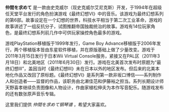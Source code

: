 

**仲間を求めて**
是一款由史克威尔（现史克威尔艾尼克斯）开发，于1994年在超级任天堂平台发行的角色扮演游戏《最终幻想VI》中的音乐。该游戏为最终幻想系列的第6部。故事设定在一个幻想的世界，科技水平相当于第二次工业革命，游戏的故事讲述了一组反抗分子，试图推翻帝国独裁统治的故事。游戏有14位玩家角色，是最终幻想系列前几作中可供玩家操控角色最多的游戏。

  
游戏PlayStation移植版于1999年发行，Game Boy
Advance移植版于2006年发行，两个移植版本皆由东星软件移植，并在原版基础上做了少量改变。游戏于2011年3月15日发行于日本Wii Virtual
Console服务，紧接又在PAL区（2011年3月18日）和北美地区（2011年6月30日）发行。游戏在北美首次发布时原题为“最终幻想III”，盖因当时《最终幻想III》未在日本以外的地区发布。但后来的北美本地化作品又改回了原标题。《最终幻想VI》是系列第一款非坂口博信——系列制作人和创造者——监督的作品，该职务由北濑佳范和伊藤裕之担当。系列长期设计师天野喜孝继续负责图像和人物设计，作曲家植松伸夫为本作写音配乐。随游戏发布的还有数张原声音乐专辑。

  
这里我们提供 _仲間を求めて钢琴谱_ ，希望大家喜欢。


